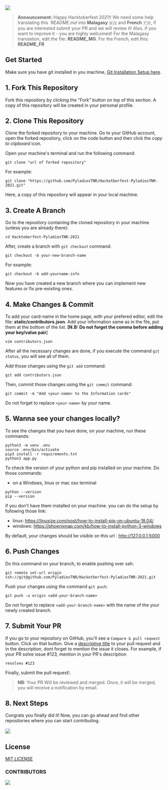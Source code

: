 <img height=auto width=auto src="https://user-images.githubusercontent.com/57705801/135631172-2cc14ad0-c97c-4a98-8d0d-42d26d7b2eb6.png">

> **Announcement:** Happy Hacktoberfest 2021!! We need some help translating this *`*README.md** into **Malagasy** :madagascar: and **French** :fr:, if you are interested submit your PR and we will review it! Also, if you want to improve it - you are highly welcomed! For the Malagasy translation, edit the file: **README_MG**. For the French, edit this: **README_FR** 

## Get Started
Make sure you have git installed in you machine, [Git Installation Setup here](https://help.github.com/articles/set-up-git/).

## 1. Fork This Repository
Fork this repository by clicking the "Fork" button on top of this section.
A copy of this repository will be created in your personal profile.

## 2. Clone This Repository
Clone the forked repository to your machine. Go to your GitHub account, open the forked repository, click on the code button and then click the _copy to clipboard_ icon.

Open your machine's terminal and run the following command:

```
git clone "url of forked repository"
```

For example:

```
git clone "https://github.com/PyladiesTNR/Hackotberfest-PyladiesTNR-2021.git"
```
Here, a copy of this repository will appear in your local machine.

## 3. Create A Branch
Go to the repository containing the cloned repository in your machine (unless you are already there):
```
cd Hacktoberfest-PyladiesTNR-2021
```

After, create a branch with `git checkout` command:

```
git checkout -b your-new-branch-name
```

For example:
```
git checkout -b add-yourname-info
```

Now you have created a new branch where you can implement new features or fix pre-exixting ones.
## 4. Make Changes & Commit
To add your card-name in the home page, with your prefered editor, edit the
file: <strong>static/contributors.json</strong>. Add your information same as in the file, put them at the bottom of the list.  <strong>[N.B: Do not forget the comma before adding your key/value pair</strong>] 


```
vim contributors.json
````
After all the necessary changes are done, if you execute the command `git status`, you will see all of them.

Add those changes using the `git add` command:

```
git add contributors.json
```
Then, commit those changes using the `git commit` command:

```
git commit -m "Add <your-name> to the Information cards"
```
Do not forget to replace `<your-name>` by your name.

## 5. Wanna see your changes locally?
To see the changes that you have done, on your machine, run these commands:
```
python3 -m venv .env
source .env/bin/activate
pip3 install -r requirements.txt
python3 app.py
```
To check the version of your python and pip installed on your machine. Do those
commands:
- on a Windows, linux or mac osx terminal
```
python --version
pip --version
```

if you don't have them installed on your machine. you can do the setup by following those link:
- linux: https://linuxize.com/post/how-to-install-pip-on-ubuntu-18.04/
- windows: https://phoenixnap.com/kb/how-to-install-python-3-windows

By default, your changes should be visible on this url : http://127.0.0.1:5000 
## 6. Push Changes
Do this command on your branch, to enable pushing over ssh:
```
git remote set-url origin ssh://git@github.com/PyladiesTNR/Hackotberfest-PyladiesTNR-2021.git
```
Push your changes using the command `git push`:

```
git push -u origin <add-your-branch-name>
```

Do not forget to replace `<add-your-branch-name>` with the name of the your newly created branch.
## 7. Submit Your PR 
If you go to your repository on GitHub, you'll see a `Compare & pull request` button. Click on that button.
Give a <a href="">descriptive title</a> to your pull request and in the description, dont forget to mention the issue it closes.
For example, if your PR solve issue #123, mention in your PR's description 
```
resolves #123
```
Finally, submit the pull request!.
> **NB:** Your PR Will be reviewed and merged. Once, it will be merged, you will receive a notification by email.

## 8. Next Steps
Congrats you finally did it! Now, you can go ahead and find other repositories where you can start contributing.
<br><br>
<img align='center' height=auto width=auto src="https://media.giphy.com/media/3otPoS81loriI9sO8o/giphy.gif">
## License
[MIT LICENSE](https://github.com/PyladiesTNR/Hackotberfest-PyladiesTNR-2021/blob/main/LICENSE)


### CONTRIBUTORS
<a href="https://github.com/PyladiesTNR/Hackotberfest-PyladiesTNR-2021/graphs/contributors">
  <img src="https://contrib.rocks/image?repo=PyladiesTNR/Hackotberfest-PyladiesTNR-2021" />
</a>


